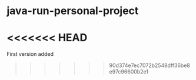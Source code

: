 # java-run-personal-project
<<<<<<< HEAD
=======

First version added

>>>>>>> 90d374e7ec7072b2548dff36be8e97c96600b2e1
